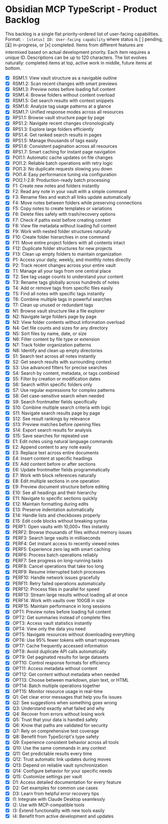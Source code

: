 # Obsidian MCP TypeScript - Product Backlog

This backlog is a single flat priority-ordered list of user-facing capabilities.
Format: `- [status] ID: User-facing capability` where status is [ ] pending, [⏳] in-progress, or [x] completed.
Items from different features are intermixed based on actual development priority.
Each item requires a unique ID. Descriptions can be up to 120 characters.
The list evolves naturally: completed items at top, active work in middle, future items at bottom.

- [x] RSM1.1: View vault structure as a navigable outline
- [x] RSM1.2: Scan recent changes with smart previews
- [x] RSM1.3: Preview notes before loading full content
- [x] RSM1.4: Browse folders without content overload
- [x] RSM1.5: Get search results with context snippets
- [x] RSM1.6: Analyze tag usage patterns at a glance
- [x] RSM1.7: Unified response modes across all resources
- [x] RPS1.1: Browse vault structure page by page
- [x] RPS1.2: Navigate recent changes chronologically
- [x] RPS1.3: Explore large folders efficiently
- [x] RPS1.4: Get ranked search results in pages
- [x] RPS1.5: Manage thousands of tags easily
- [x] RPS1.6: Consistent pagination across all resources
- [x] RPS1.7: Smart caching for instant page navigation
- [x] POI1.1: Automatic cache updates on file changes
- [x] POI1.2: Reliable batch operations with retry logic
- [x] POI1.3: No duplicate requests slowing you down
- [x] POI1.4: Easy performance tuning via configuration
- [x] POI2.1-2.8: Production-ready batch processing
- [x] F1: Create new notes and folders instantly
- [x] F2: Read any note in your vault with a simple command
- [x] F3: Rename files and watch all links update automatically
- [x] F4: Move notes between folders while preserving connections
- [x] F5: Copy notes to create templates or variations
- [x] F6: Delete files safely with trash/recovery options
- [x] F7: Check if paths exist before creating content
- [x] F8: View file metadata without loading full content
- [x] F9: Work with nested folder structures naturally
- [x] F10: Create folder hierarchies in one command
- [x] F11: Move entire project folders with all contents intact
- [x] F12: Duplicate folder structures for new projects
- [x] F13: Clean up empty folders to maintain organization
- [x] P1: Access your daily, weekly, and monthly notes directly
- [x] P2: Track recent changes across your entire vault
- [x] T1: Manage all your tags from one central place
- [x] T2: See tag usage counts to understand your content
- [x] T3: Rename tags globally across hundreds of notes
- [x] T4: Add or remove tags from specific files easily
- [x] T5: Find all notes with specific tags instantly
- [x] T6: Combine multiple tags in powerful searches
- [x] T7: Clean up unused or redundant tags
- [x] N1: Browse vault structure like a file explorer
- [x] N2: Navigate large folders page by page
- [x] N3: View folder contents without information overload
- [x] N4: Get file counts and sizes for any directory
- [x] N5: Sort files by name, date, or size
- [x] N6: Filter content by file type or extension
- [x] N7: Track folder organization patterns
- [x] N8: Identify and clean up empty directories
- [x] S1: Search text across all notes instantly
- [x] S2: Get search results with surrounding context
- [x] S3: Use advanced filters for precise searches
- [x] S4: Search by content, metadata, or tags combined
- [x] S5: Filter by creation or modification dates
- [x] S6: Search within specific folders only
- [x] S7: Use regular expressions for complex patterns
- [x] S8: Get case-sensitive search when needed
- [x] S9: Search frontmatter fields specifically
- [x] S10: Combine multiple search criteria with logic
- [x] S11: Navigate search results page by page
- [x] S12: See result rankings by relevance
- [x] S13: Preview matches before opening files
- [x] S14: Export search results for analysis
- [x] S15: Save searches for repeated use
- [x] E1: Edit notes using natural language commands
- [x] E2: Append content to any note easily
- [x] E3: Replace text across entire documents
- [x] E4: Insert content at specific headings
- [x] E5: Add content before or after sections
- [x] E6: Update frontmatter fields programmatically
- [x] E7: Work with block references naturally
- [x] E8: Edit multiple sections in one operation
- [x] E9: Preview document structure before editing
- [x] E10: See all headings and their hierarchy
- [x] E11: Navigate to specific sections quickly
- [x] E12: Maintain formatting during edits
- [x] E13: Preserve indentation automatically
- [x] E14: Handle lists and checkboxes properly
- [x] E15: Edit code blocks without breaking syntax
- [x] PERF1: Open vaults with 10,000+ files instantly
- [x] PERF2: Browse thousands of files without memory issues
- [x] PERF3: Search large vaults in milliseconds
- [x] PERF4: Get instant access to recently viewed notes
- [x] PERF5: Experience zero lag with smart caching
- [x] PERF6: Process batch operations reliably
- [x] PERF7: See progress on long-running tasks
- [x] PERF8: Cancel operations that take too long
- [x] PERF9: Resume interrupted batch processes
- [x] PERF10: Handle network issues gracefully
- [x] PERF11: Retry failed operations automatically
- [x] PERF12: Process files in parallel for speed
- [x] PERF13: Stream large results without loading all at once
- [x] PERF14: Work with vaults over 100GB in size
- [x] PERF15: Maintain performance in long sessions
- [x] OPT1: Preview notes before loading full content
- [x] OPT2: Get summaries instead of complete files
- [x] OPT3: Access vault statistics instantly
- [x] OPT4: View only the data you need
- [x] OPT5: Navigate resources without downloading everything
- [x] OPT6: Use 95% fewer tokens with smart responses
- [x] OPT7: Cache frequently accessed information
- [x] OPT8: Avoid duplicate API calls automatically
- [x] OPT9: Get paginated results for large datasets
- [x] OPT10: Control response formats for efficiency
- [x] OPT11: Access metadata without content
- [x] OPT12: Get content without metadata when needed
- [x] OPT13: Choose between markdown, plain text, or HTML
- [x] OPT14: Batch multiple operations together
- [x] OPT15: Monitor resource usage in real-time
- [x] Q1: Get clear error messages that help you fix issues
- [x] Q2: See suggestions when something goes wrong
- [x] Q3: Understand exactly what failed and why
- [x] Q4: Recover from errors without losing work
- [x] Q5: Trust that your data is handled safely
- [x] Q6: Know that paths are validated for security
- [x] Q7: Rely on comprehensive test coverage
- [x] Q8: Benefit from TypeScript's type safety
- [x] Q9: Experience consistent behavior across all tools
- [x] Q10: Use the same commands in any context
- [x] Q11: Get predictable results every time
- [x] Q12: Trust automatic link updates during moves
- [x] Q13: Depend on reliable vault synchronization
- [x] Q14: Configure behavior for your specific needs
- [x] Q15: Customize settings per vault
- [x] D1: Access detailed documentation for every feature
- [x] D2: Get examples for common use cases
- [x] D3: Learn from helpful error recovery tips
- [x] I1: Integrate with Claude Desktop seamlessly
- [x] I2: Use with MCP-compatible tools
- [x] I3: Extend functionality with new tools easily
- [x] I4: Benefit from active development and updates
